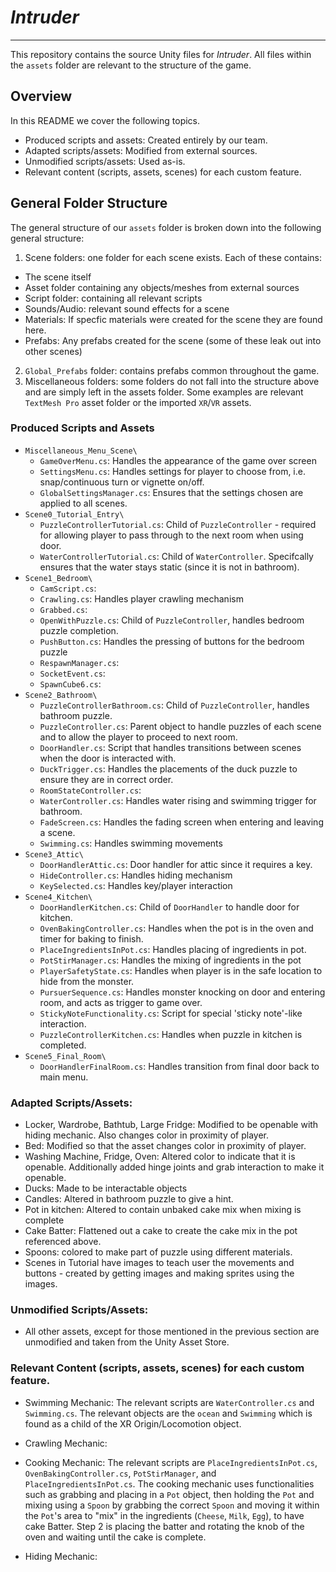 # *Intruder*
---
This repository contains the source Unity files for *Intruder*. All files within the `assets` folder are relevant to the structure of the game.

## Overview

In this README we cover the following topics.
- Produced scripts and assets: Created entirely by our team.
- Adapted scripts/assets: Modified from external sources.
- Unmodified scripts/assets: Used as-is.
- Relevant content (scripts, assets, scenes) for each custom feature.

## General Folder Structure

The general structure of our `assets` folder is broken down into the following general structure:
1. Scene folders: one folder for each scene exists. Each of these contains:
  - The scene itself
  - Asset folder containing any objects/meshes from external sources
  - Script folder: containing all relevant scripts
  - Sounds/Audio: relevant sound effects for a scene
  - Materials: If specfic materials were created for the scene they are found here.
  - Prefabs: Any prefabs created for the scene (some of these leak out into other scenes)
2. `Global_Prefabs` folder: contains prefabs common throughout the game.
3. Miscellaneous folders: some folders do not fall into the structure above and are simply left in the assets folder. Some examples are relevant `TextMesh Pro` asset folder or the imported `XR`/`VR` assets.

### Produced Scripts and Assets

- `Miscellaneous_Menu_Scene\`
  - `GameOverMenu.cs`: Handles the appearance of the game over screen
  - `SettingsMenu.cs`: Handles settings for player to choose from, i.e. snap/continuous turn or vignette on/off.
  - `GlobalSettingsManager.cs`: Ensures that the settings chosen are applied to all scenes.
- `Scene0_Tutorial_Entry\`
  - `PuzzleControllerTutorial.cs`: Child of `PuzzleController` - required for allowing player to pass through to the next room when using door.
  - `WaterControllerTutorial.cs`: Child of `WaterController`. Specifcally ensures that the water stays static (since it is not in bathroom).
- `Scene1_Bedroom\`
  - `CamScript.cs`:
  - `Crawling.cs`: Handles player crawling mechanism
  - `Grabbed.cs`:
  - `OpenWithPuzzle.cs`: Child of `PuzzleController`, handles bedroom puzzle completion.
  - `PushButton.cs`: Handles the pressing of buttons for the bedroom puzzle
  - `RespawnManager.cs`:
  - `SocketEvent.cs`:
  - `SpawnCube6.cs`:
- `Scene2_Bathroom\`
  - `PuzzleControllerBathroom.cs`: Child of `PuzzleController`, handles bathroom puzzle.
  - `PuzzleController.cs`: Parent object to handle puzzles of each scene and to allow the player to proceed to next room.
  - `DoorHandler.cs`: Script that handles transitions between scenes when the door is interacted with.
  - `DuckTrigger.cs`: Handles the placements of the duck puzzle to ensure they are in correct order.
  - `RoomStateController.cs`:
  - `WaterController.cs`: Handles water rising and swimming trigger for bathroom.
  - `FadeScreen.cs`: Handles the fading screen when entering and leaving a scene.
  - `Swimming.cs`: Handles swimming movements
- `Scene3_Attic\`
  - `DoorHandlerAttic.cs`: Door handler for attic since it requires a key.
  - `HideController.cs`: Handles hiding mechanism
  - `KeySelected.cs`: Handles key/player interaction
- `Scene4_Kitchen\`
  - `DoorHandlerKitchen.cs`: Child of `DoorHandler` to handle door for kitchen.
  - `OvenBakingController.cs`: Handles when the pot is in the oven and timer for baking to finish.
  - `PlaceIngredientsInPot.cs`: Handles placing of ingredients in pot.
  - `PotStirManager.cs`: Handles the mixing of ingredients in the pot
  - `PlayerSafetyState.cs`: Handles when player is in the safe location to hide from the monster.
  - `PursuerSequence.cs`: Handles monster knocking on door and entering room, and acts as trigger to game over.
  - `StickyNoteFunctionality.cs`: Script for special 'sticky note'-like interaction.
  - `PuzzleControllerKitchen.cs`: Handles when puzzle in kitchen is completed.
- `Scene5_Final_Room\`
  - `DoorHandlerFinalRoom.cs`: Handles transition from final door back to main menu.
  
### Adapted Scripts/Assets:

 - Locker, Wardrobe, Bathtub, Large Fridge: Modified to be openable with hiding mechanic. Also changes color in proximity of player.
 - Bed: Modified so that the asset changes color in proximity of player.
 - Washing Machine, Fridge, Oven: Altered color to indicate that it is openable. Additionally added hinge joints and grab interaction to make it openable.
 - Ducks: Made to be interactable objects
 - Candles: Altered in bathroom puzzle to give a hint.
 - Pot in kitchen: Altered to contain unbaked cake mix when mixing is complete
 - Cake Batter: Flattened out a cake to create the cake mix in the pot referenced above.
 - Spoons: colored to make part of puzzle using different materials.
 - Scenes in Tutorial have images to teach user the movements and buttons - created by getting images and making sprites using the images.

### Unmodified Scripts/Assets:

 - All other assets, except for those mentioned in the previous section are unmodified and taken from the Unity Asset Store.

### Relevant Content (scripts, assets, scenes) for each custom feature.

- Swimming Mechanic: The relevant scripts are `WaterController.cs` and `Swimming.cs`. The relevant objects are the `ocean` and `Swimming` which is found as a child of the XR Origin/Locomotion object.

- Crawling Mechanic:

- Cooking Mechanic: The relevant scripts are `PlaceIngredientsInPot.cs`, `OvenBakingController.cs`, `PotStirManager`, and `PlaceIngredientsInPot.cs`. The cooking mechanic uses functionalities such as grabbing and placing in a `Pot` object, then holding the `Pot` and mixing using a `Spoon` by grabbing the correct `Spoon` and moving it within the `Pot`'s area to "mix" in the ingredients (`Cheese`, `Milk`, `Egg`), to have cake Batter. Step 2 is placing the batter and rotating the knob of the oven and waiting until the cake is complete.

- Hiding Mechanic:
